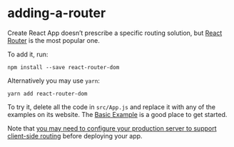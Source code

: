 # adding-a-router

Create React App doesn’t prescribe a specific routing solution, but [React Router](https://reacttraining.com/react-router/web/) is the most popular one.

To add it, run:

```
npm install --save react-router-dom
```

Alternatively you may use `yarn`:

```
yarn add react-router-dom
```

To try it, delete all the code in `src/App.js` and replace it with any of the examples on its website. The [Basic Example](https://reacttraining.com/react-router/web/example/basic) is a good place to get started.

Note that [you may need to configure your production server to support client-side routing](deployment.md#serving-apps-with-client-side-routing) before deploying your app.